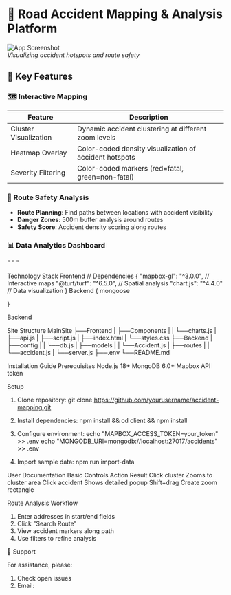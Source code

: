 # 🚦 Road Accident Mapping & Analysis Platform

![App Screenshot](./docs/screenshot.png)  
*Visualizing accident hotspots and route safety*

## 🌟 Key Features

### 🗺️ Interactive Mapping
| Feature | Description |
|---------|-------------|
| Cluster Visualization | Dynamic accident clustering at different zoom levels |
| Heatmap Overlay | Color-coded density visualization of accident hotspots |
| Severity Filtering | Color-coded markers (red=fatal, green=non-fatal) |

### 🚗 Route Safety Analysis
- **Route Planning**: Find paths between locations with accident visibility
- **Danger Zones**: 500m buffer analysis around routes
- **Safety Score**: Accident density scoring along routes

### 📊 Data Analytics Dashboard
"
"
"

Technology Stack
Frontend
//  Dependencies
{
  "mapbox-gl": "^3.0.0",         // Interactive maps
  "@turf/turf": "^6.5.0",        // Spatial analysis
  "chart.js": "^4.4.0"           // Data visualization
}
Backend
{
    mongoose
    
}


Backend

Site Structure
MainSite
├──Frontend
|   ├──Components
|   |   └──charts.js
|   ├──api.js
|   ├──script.js
|   ├──index.html
|   └──styles.css
├──Backend
|   ├──config
|   |    └──db.js
|   ├──models
|   |    └──Accident.js
|   ├──routes
|   |    └──accident.js
|   └──server.js
├──.env
└──README.md

Installation Guide
Prerequisites
Node.js 18+
MongoDB 6.0+
Mapbox API token

Setup
1. Clone repository: git clone https://github.com/yourusername/accident-mapping.git

2. Install dependencies: npm install && cd client && npm install

3. Configure environment:
echo "MAPBOX_ACCESS_TOKEN=your_token" >> .env
echo "MONGODB_URI=mongodb://localhost:27017/accidents" >> .env

4. Import sample data: npm run import-data

User Documentation
Basic Controls
Action	         Result
Click cluster	 Zooms to cluster area
Click accident	 Shows detailed popup
Shift+drag	     Create zoom rectangle

Route Analysis Workflow
1. Enter addresses in start/end fields
2. Click "Search Route"
3. View accident markers along path
4. Use filters to refine analysis

🙋 Support

For assistance, please:
1. Check open issues
2. Email: 